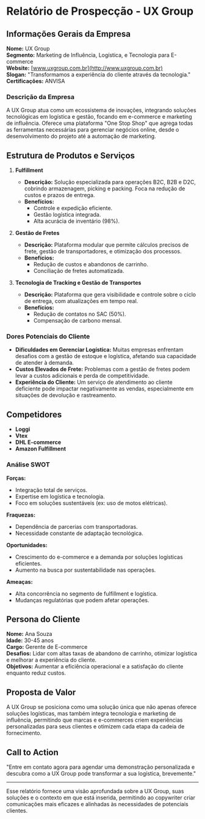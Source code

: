 # Relatório de Prospecção - UX Group

## Informações Gerais da Empresa

**Nome:** UX Group  
**Segmento:** Marketing de Influência, Logística, e Tecnologia para E-commerce  
**Website:** [www.uxgroup.com.br](http://www.uxgroup.com.br)  
**Slogan:** "Transformamos a experiência do cliente através da tecnologia."  
**Certificações:** ANVISA 

### Descrição da Empresa
A UX Group atua como um ecossistema de inovações, integrando soluções tecnológicas em logística e gestão, focando em e-commerce e marketing de influência. Oferece uma plataforma "One Stop Shop" que agrega todas as ferramentas necessárias para gerenciar negócios online, desde o desenvolvimento do projeto até a automação de marketing.

## Estrutura de Produtos e Serviços

1. **Fulfillment**
   - **Descrição:** Solução especializada para operações B2C, B2B e D2C, cobrindo armazenagem, picking e packing. Foca na redução de custos e prazos de entrega.
   - **Benefícios:**
     - Controle e expedição eficiente.
     - Gestão logística integrada.
     - Alta acurácia de inventário (98%).

2. **Gestão de Fretes**
   - **Descrição:** Plataforma modular que permite cálculos precisos de frete, gestão de transportadores, e otimização dos processos.
   - **Benefícios:**
     - Redução de custos e abandonos de carrinho.
     - Conciliação de fretes automatizada.

3. **Tecnologia de Tracking e Gestão de Transportes**
   - **Descrição:** Plataforma que gera visibilidade e controle sobre o ciclo de entrega, com atualizações em tempo real.
   - **Benefícios:**
     - Redução de contatos no SAC (50%).
     - Compensação de carbono mensal.

### Dores Potenciais do Cliente
- **Dificuldades em Gerenciar Logística:** Muitas empresas enfrentam desafios com a gestão de estoque e logística, afetando sua capacidade de atender à demanda.
- **Custos Elevados de Frete:** Problemas com a gestão de fretes podem levar a custos adicionais e perda de competitividade.
- **Experiência do Cliente:** Um serviço de atendimento ao cliente deficiente pode impactar negativamente as vendas, especialmente em situações de devolução e rastreamento.

## Competidores
- **Loggi**
- **Vtex**
- **DHL E-commerce**
- **Amazon Fulfillment**

### Análise SWOT

**Forças:**
- Integração total de serviços.
- Expertise em logística e tecnologia.
- Foco em soluções sustentáveis (ex: uso de motos elétricas).

**Fraquezas:**
- Dependência de parcerias com transportadoras.
- Necessidade constante de adaptação tecnológica.

**Oportunidades:**
- Crescimento do e-commerce e a demanda por soluções logísticas eficientes.
- Aumento na busca por sustentabilidade nas operações.

**Ameaças:**
- Alta concorrência no segmento de fulfillment e logística.
- Mudanças regulatórias que podem afetar operações.

## Persona do Cliente

**Nome:** Ana Souza  
**Idade:** 30-45 anos  
**Cargo:** Gerente de E-commerce  
**Desafios:** Lidar com altas taxas de abandono de carrinho, otimizar logística e melhorar a experiência do cliente.  
**Objetivos:** Aumentar a eficiência operacional e a satisfação do cliente enquanto reduz custos.

## Proposta de Valor
A UX Group se posiciona como uma solução única que não apenas oferece soluções logísticas, mas também integra tecnologia e marketing de influência, permitindo que marcas e e-commerces criem experiências personalizadas para seus clientes e otimizem cada etapa da cadeia de fornecimento.

## Call to Action
"Entre em contato agora para agendar uma demonstração personalizada e descubra como a UX Group pode transformar a sua logística, brevemente."

---

Esse relatório fornece uma visão aprofundada sobre a UX Group, suas soluções e o contexto em que está inserida, permitindo ao copywriter criar comunicações mais eficazes e alinhadas às necessidades de potenciais clientes.